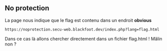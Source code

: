 ## No protection

La page nous indique que le flag est contenu dans un endroit **obvious**

```URL
https://noprotection.secu-web.blackfoot.dev/index.php?lang=flag.html
```

Dans ce cas là allons chercher directement dans un fichier flag.html ! 
Mâlin non ?

